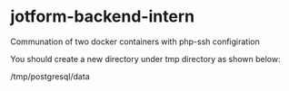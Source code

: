 # jotform-backend-intern
Communation of two docker containers with php-ssh configiration


You should create a new directory under tmp directory as shown below:

/tmp/postgresql/data
